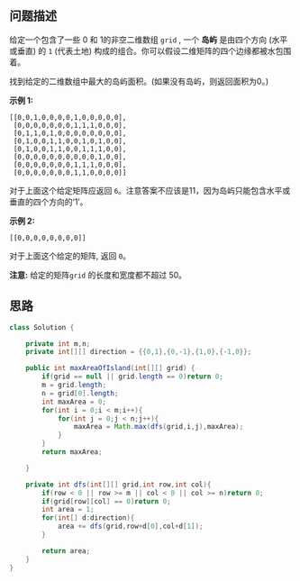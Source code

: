 ## 问题描述

给定一个包含了一些 0 和 1的非空二维数组 `grid` , 一个 **岛屿** 是由四个方向 (水平或垂直) 的 `1` (代表土地) 构成的组合。你可以假设二维矩阵的四个边缘都被水包围着。

找到给定的二维数组中最大的岛屿面积。(如果没有岛屿，则返回面积为0。)

**示例 1:**

```
[[0,0,1,0,0,0,0,1,0,0,0,0,0],
 [0,0,0,0,0,0,0,1,1,1,0,0,0],
 [0,1,1,0,1,0,0,0,0,0,0,0,0],
 [0,1,0,0,1,1,0,0,1,0,1,0,0],
 [0,1,0,0,1,1,0,0,1,1,1,0,0],
 [0,0,0,0,0,0,0,0,0,0,1,0,0],
 [0,0,0,0,0,0,0,1,1,1,0,0,0],
 [0,0,0,0,0,0,0,1,1,0,0,0,0]]
```

对于上面这个给定矩阵应返回 `6`。注意答案不应该是11，因为岛屿只能包含水平或垂直的四个方向的‘1’。

**示例 2:**

```
[[0,0,0,0,0,0,0,0]]
```

对于上面这个给定的矩阵, 返回 `0`。

**注意:** 给定的矩阵`grid` 的长度和宽度都不超过 50。

## 思路

```java
class Solution {

    private int m,n;
    private int[][] direction = {{0,1},{0,-1},{1,0},{-1,0}};

    public int maxAreaOfIsland(int[][] grid) {
        if(grid == null || grid.length == 0)return 0;
        m = grid.length;
        n = grid[0].length;
        int maxArea = 0;
        for(int i = 0;i < m;i++){
            for(int j = 0;j < n;j++){
                maxArea = Math.max(dfs(grid,i,j),maxArea);
            }
        }
        return maxArea;

    }

    private int dfs(int[][] grid,int row,int col){
        if(row < 0 || row >= m || col < 0 || col >= n)return 0;
        if(grid[row][col] == 0)return 0;
        int area = 1;
        for(int[] d:direction){
            area += dfs(grid,row+d[0],col+d[1]);
        }

        return area;
    }
}
```


